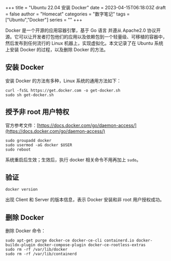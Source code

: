 +++
title = "Ubuntu 22.04 安装 Docker"
date = 2023-04-15T06:18:03Z
draft = false
author = "Homecat"
categories = "数字笔记"
tags = ["Ubuntu","Docker"]
series = ""
+++

Docker 是一个开源的应用容器引擎，基于 Go 语言 并遵从 Apache2.0 协议开源。它可以让开发者打包他们的应用以及依赖包到一个轻量级、可移植的容器中，然后发布到任何流行的 Linux 机器上，实现虚拟化。本文记录了在 Ubuntu 系统上安装 Docker 的过程，以及删除 Docker 的方法。

<!--more--> 

## 安装 Docker

安装 Docker 的方法有多种，Linux 系统的通用方法如下：

```
curl -fsSL https://get.docker.com -o get-docker.sh
sudo sh get-docker.sh
```

## 授予非 root 用户特权

官方参考文件：[https://docs.docker.com/go/daemon-access/](https://docs.docker.com/go/daemon-access/)

```
sudo groupadd docker
sudo usermod -aG docker $USER
sudo reboot
```

系统重启后生效；生效后，执行 docker 相关命令不用再加上 `sudo`。

## 验证

```
docker version
```

出现 Client 和 Server 的版本信息，表示 Docker 安装和非 root 用户授权成功。




## 删除 Docker

删除 Docker 命令：

```
sudo apt-get purge docker-ce docker-ce-cli containerd.io docker-buildx-plugin docker-compose-plugin docker-ce-rootless-extras
sudo rm -rf /var/lib/docker
sudo rm -rf /var/lib/containerd
```